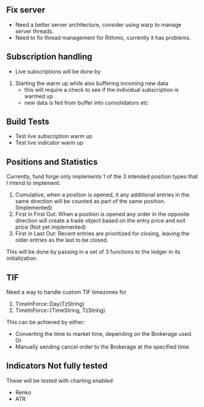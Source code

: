 ## Fix server
- Need a better server architecture, consider using warp to manage server threads.
- Need to fix thread management for Rithmic, currently it has problems.

## Subscription handling
- Live subscriptions will be done by
1. Starting the warm up while also buffering incoming new data
   - this will require a check to see if the individual subscription is warmed up
   - new data is fed from buffer into consolidators etc

## Build Tests
- Test live subscription warm up
- Test live indicator warm up

## Positions and Statistics
Currently, fund forge only implements 1 of the 3 intended position types that I intend to implement.
1. Cumulative, when a position is opened, it any additional entries in the same direction will be counted as part of the same position. (Implemented)
2. First in First Out: When a position is opened any order in the opposite direction will create a trade object based on the entry price and exit price (Not yet implemented)
3. First in Last Out: Recent entries are prioritized for closing, leaving the older entries as the last to be closed.

This will be done by passing in a set of 3 functions to the ledger in its initialization.

## TIF
Need a way to handle custom TIF timezones for 
1. TimeInForce::Day(TzString) 
2. TimeInForce::(TimeString, TzString)

This can be achieved by either: 
- Converting the time to market time, depending on the Brokerage used. Or
- Manually sending cancel order to the Brokerage at the specified time.

## Indicators Not fully tested
These will be tested with charting enabled
- Renko
- ATR


